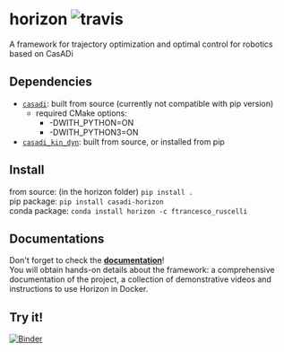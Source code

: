 # horizon ![travis](https://app.travis-ci.com/ADVRHumanoids/horizon.svg?branch=devel&status=passed)
A framework for trajectory optimization and optimal control for robotics based on CasADi

## Dependencies
- [`casadi`](https://github.com/casadi/casadi): built from source (currently not compatible with pip version)
    - required CMake options:
        -   -DWITH_PYTHON=ON
        -   -DWITH_PYTHON3=ON
- [`casadi_kin_dyn`](https://github.com/ADVRHumanoids/casadi_kin_dyn.git): built from source, or installed from pip


## Install

from source: (in the horizon folder) ```pip install .``` \
pip package: ```pip install casadi-horizon``` \
conda package: ```conda install horizon -c ftrancesco_ruscelli```

## Documentations
Don't forget to check the [**documentation**](https://advrhumanoids.github.io/horizon/)!  
You will obtain hands-on details about the framework: a comprehensive documentation of the project, a collection of demonstrative videos and instructions to use Horizon in Docker.

## Try it!
[![Binder](https://mybinder.org/badge_logo.svg)](https://mybinder.org/v2/gh/FrancescoRuscelli/horizon-live/main?urlpath=lab/tree/index.ipynb)
